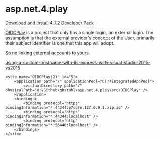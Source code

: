 # asp.net.4.play

[Download and Install 4.7.2 Developer Pack](https://www.microsoft.com/net/download/visual-studio-sdks)


[OIDCPlay](./src/OIDCPlay) is a project that only has a single login, an external login.
The assumption is that the external provider's concept of the User, primarily their subject identifier is one that this app will adopt.

So no linking external accounts to yours.  


[using-a-custom-hostname-with-iis-express-with-visual-studio-2015-vs2015](http://10printhello.com/using-a-custom-hostname-with-iis-express-with-visual-studio-2015-vs2015/)  
```
<site name="OIDCPlay(2)" id="5">
    <application path="/" applicationPool="Clr4IntegratedAppPool">
        <virtualDirectory path="/" physicalPath="H:\Github\ghstahl\asp.net.4.play\src\OIDCPlay" />
    </application>
    <bindings>
        <binding protocol="https" bindingInformation="*:44344:p7core.127.0.0.1.xip.io" />
        <binding protocol="https" bindingInformation="*:44344:localhost" />
        <binding protocol="http" bindingInformation="*:56440:localhost" />
    </bindings>
</site>
```
